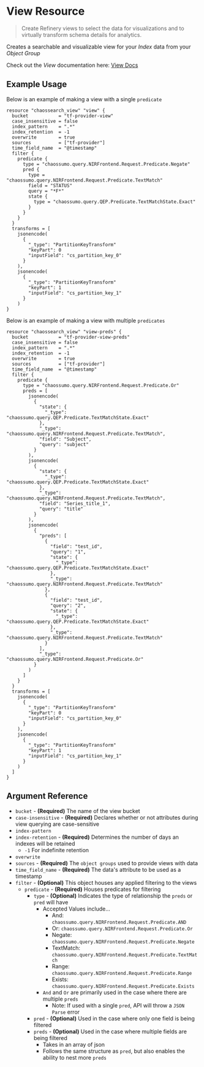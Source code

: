 # View Resource

> Create Refinery views to select the data for visualizations and to virtually transform schema details for analytics.

Creates a searchable and visualizable view for your _Index_ data from your _Object Group_

Check out the _View_ documentation here: [View Docs](https://docs.chaossearch.io/docs/refinery-index-views)

## Example Usage

Below is an example of making a view with a single `predicate`
```hcl
resource "chaossearch_view" "view" {
  bucket           = "tf-provider-view"
  case_insensitive = false
  index_pattern    = ".*"
  index_retention  = -1
  overwrite        = true
  sources          = ["tf-provider"]
  time_field_name  = "@timestamp"
  filter {
    predicate {
      type = "chaossumo.query.NIRFrontend.Request.Predicate.Negate"
      pred {
        type = "chaossumo.query.NIRFrontend.Request.Predicate.TextMatch"
        field = "STATUS"
        query = "*F*"
        state {
          type = "chaossumo.query.QEP.Predicate.TextMatchState.Exact"
        }
      }
    }
  }
  transforms = [
    jsonencode(
      {
        "_type": "PartitionKeyTransform"
        "keyPart": 0
        "inputField": "cs_partition_key_0"
      }
    ),
    jsonencode(
      {
        "_type": "PartitionKeyTransform"
        "keyPart": 1
        "inputField": "cs_partition_key_1"
      }
    )
}
```

Below is an example of making a view with multiple `predicates`
```hcl
resource "chaossearch_view" "view-preds" {
  bucket           = "tf-provider-view-preds"
  case_insensitive = false
  index_pattern    = ".*"
  index_retention  = -1
  overwrite        = true
  sources          = ["tf-provider"]
  time_field_name  = "@timestamp"
  filter {
    predicate {
      type = "chaossumo.query.NIRFrontend.Request.Predicate.Or"
      preds = [
        jsonencode(
          {
            "state": {
              "_type": "chaossumo.query.QEP.Predicate.TextMatchState.Exact"
            },
            "_type": "chaossumo.query.NIRFrontend.Request.Predicate.TextMatch",
            "field": "Subject",
            "query": "subject"
          }
        ),
        jsonencode(
          {
            "state": {
              "_type": "chaossumo.query.QEP.Predicate.TextMatchState.Exact"
            },
            "_type": "chaossumo.query.NIRFrontend.Request.Predicate.TextMatch",
            "field": "Series_title_1",
            "query": "title"
          }
        ),
        jsonencode(
          {
            "preds": [
              {
                "field": "test_id",
                "query": "1",
                "state": {
                  "_type": "chaossumo.query.QEP.Predicate.TextMatchState.Exact"
                },
                "_type": "chaossumo.query.NIRFrontend.Request.Predicate.TextMatch"
              },
              {
                "field": "test_id",
                "query": "2",
                "state": {
                  "_type": "chaossumo.query.QEP.Predicate.TextMatchState.Exact"
                },
                "_type": "chaossumo.query.NIRFrontend.Request.Predicate.TextMatch"
              }
            ],
            "_type": "chaossumo.query.NIRFrontend.Request.Predicate.Or"
          }
        )
      ]
    }
  }
  transforms = [
    jsonencode(
      {
        "_type": "PartitionKeyTransform"
        "keyPart": 0
        "inputField": "cs_partition_key_0"
      }
    ),
    jsonencode(
      {
        "_type": "PartitionKeyTransform"
        "keyPart": 1
        "inputField": "cs_partition_key_1"
      }
    )
  ]
}
```

## Argument Reference
* `bucket` - **(Required)** The name of the view bucket
* `case-insensitive` - **(Required)** Declares whether or not attributes during view querying are case-sensitive
* `index-pattern`
* `index-retention` - **(Required)** Determines the number of days an indexes will be retained
  * `-1` For indefinite retention
* `overwrite`
* `sources` - **(Required)** The `object groups` used to provide views with data
* `time_field_name` - **(Required)** The data's attribute to be used as a timestamp
* `filter` - **(Optional)** This object houses any applied filtering to the views
  * `predicate` - **(Required)** Houses predicates for filtering
    * `type` - **(Optional)** Indicates the type of relationship the `preds` or `pred` will have
      * Accepted Values include... 
        * And: `chaossumo.query.NIRFrontend.Request.Predicate.AND`
        * Or: `chaossumo.query.NIRFrontend.Request.Predicate.Or`
        * Negate: `chaossumo.query.NIRFrontend.Request.Predicate.Negate`
        * TextMatch: `chaossumo.query.NIRFrontend.Request.Predicate.TextMatch`
        * Range: `chaossumo.query.NIRFrontend.Request.Predicate.Range`
        * Exists: `chaossumo.query.NIRFrontend.Request.Predicate.Exists`
      * `And` and `Or` are primarily used in the case where there are multiple `preds`
        * Note: If used with a single `pred`, API will throw a `JSON Parse` error
    * `pred` - **(Optional)** Used in the case where only one field is being filtered
    * `preds` - **(Optional)** Used in the case where multiple fields are being filtered
      * Takes in an array of json
      * Follows the same structure as `pred`, but also enables the ability to nest more `preds`